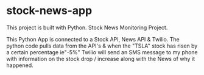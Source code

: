 # stock-news-app

This project is built with Python. Stock News Monitoring Project.

This Python App is connected to a Stock API, News API & Twilio. The python code pulls data from the API's & when the "TSLA" stock has risen by a certain percentage ie"-5%" Twilio will send an SMS message to my phone with information on the stock drop / increase along with the News of why it happened.
